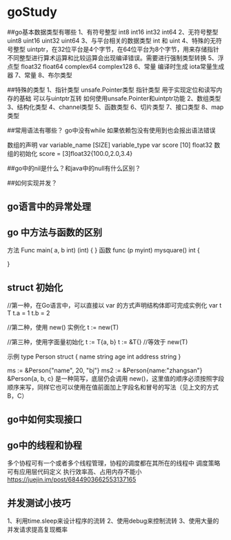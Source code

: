 # goStudy

##go基本数据类型有哪些
1、有符号整型 int8 int16 int32 int64
2、无符号整型 uint8 uint16 uint32 uint64
3、与平台相关的数据类型 int 和 uint 
4、特殊的无符号整型 uintptr，在32位平台是4个字节，在64位平台为8个字节，用来存储指针
不同整型进行算术运算和比较运算会出现编译错误。需要进行强制类型转换
5、浮点型 float32 float64 complex64 complex128
6、常量 编译时生成
  iota常量生成器
7、常量
8、布尔类型

##特殊的类型
1、指针类型
unsafe.Pointer类型 指针类型 用于实现定位和读写内存的基础 可以与uintptr互转
如何使用unsafe.Pointer和uintptr功能
2、数组类型
3、结构化类型
4、channel类型
5、函数类型
6、切片类型
7、接口类型
8、map类型

##常用语法有哪些？
go中没有while
如果依赖包没有使用到也会报出语法错误


数组的声明
var variable_name [SIZE] variable_type
var score [10] float32
数组的初始化
score = [3]float32{100.0,2.0,3.4}

##go中的nil是什么？和java中的null有什么区别？

##如何实现并发？

## go语言中的异常处理


## go 中方法与函数的区别
方法
Func main( a, b int) (int) {
}
函数
func (p myint) mysquare() int {  
  
}  

## struct 初始化

//第一种，在Go语言中，可以直接以 var 的方式声明结构体即可完成实例化
var t T
t.a = 1
t.b = 2

//第二种，使用 new() 实例化
t := new(T)

//第三种，使用字面量初始化
t := T{a, b}
t := &T{} //等效于 new(T)


示例
type Person struct {
    name string
    age int
    address string
}

ms := &Person{"name", 20, "bj"}
ms2 := &Person{name:"zhangsan"}
&Person{a, b, c} 是一种简写，底层仍会调用 new()，这里值的顺序必须按照字段顺序来写，同样它也可以使用在值前面加上字段名和冒号的写法（见上文的方式B，C）

## go中如何实现接口

## go中的线程和协程
多个协程可有一个或者多个线程管理，协程的调度都在其所在的线程中
调度策略可有应用层代码定义
执行效率高、占用内存不能小
https://juejin.im/post/6844903662553137165

## 并发测试小技巧
1、利用time.sleep来设计程序的流转
2、使用debug来控制流转
3、使用大量的并发请求提高复现概率
